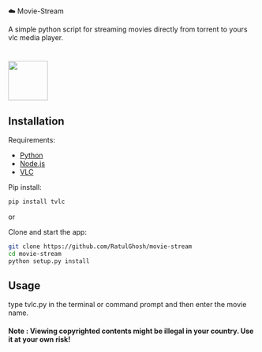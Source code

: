 :cloud: Movie-Stream

A simple python script for streaming movies directly from torrent to yours vlc media player.
# <img src="https://camo.githubusercontent.com/d0e25b09a82bc4bfde9f1e048a092752eebbb4f3/68747470733a2f2f696d672e736869656c64732e696f2f62616467652f6c6963656e73652d4d49542d626c75652e7376673f7374796c653d666c6174" width="80" />

## Installation

Requirements:

* [Python](https://www.python.org/)
* [Node.js](https://nodejs.org/en/)
* [VLC](http://www.videolan.org/)

Pip install:
```sh
pip install tvlc
```
or 

Clone and start the app:

```sh
git clone https://github.com/RatulGhosh/movie-stream
cd movie-stream
python setup.py install
```
## Usage
type tvlc.py in the terminal or command prompt and then enter the movie name.

#### Note : Viewing copyrighted contents might be illegal in your country. Use it at your own risk!
